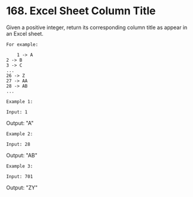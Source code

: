 # 168. Excel Sheet Column Title

Given a positive integer, return its corresponding column title as appear in an Excel
        sheet.

    For example:

        1 -> A
    2 -> B
    3 -> C
    ...
    26 -> Z
    27 -> AA
    28 -> AB
    ...

    Example 1:

    Input: 1
Output: "A"

    Example 2:

    Input: 28
Output: "AB"

    Example 3:

    Input: 701
Output: "ZY"